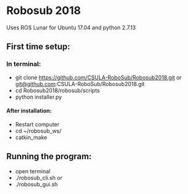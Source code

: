 # Robosub 2018

Uses ROS Lunar for Ubuntu 17.04 
and python 2.7.13

## First time setup:

### In terminal:
- git clone https://github.com/CSULA-RoboSub/Robosub2018.git or git@github.com:CSULA-RoboSub/Robosub2018.git
- cd Robosub2018/robosub/scripts
- python installer.py

#### After installation:
- Restart computer
- cd ~/robosub_ws/
- catkin_make

## Running the program:
- open terminal
- ./robosub_cli.sh
or
- ./robosub_gui.sh
